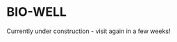 
<!-- README.md is generated from README.Rmd. Please edit that file -->

# BIO-WELL

Currently under construction - visit again in a few weeks!

